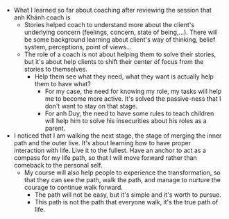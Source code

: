 - What I learned so far about coaching after reviewing the session that anh Khánh coach is
    - Stories helped coach to understand more about the client's underlying concern (feelings, concern, state of being,...). There will be some background learning about client's way of thinking, belief system, perceptions, point of views...
    - The role of a coach is not about helping them to solve their stories, but it's about help clients to shift their center of focus from the stories to themselves. 
        - Help them see what they need, what they want is actually help them to have what? 
            - For my case, the need for knowing my role, my tasks will help me to become more active. It's solved the passive-ness that I don't want to stay on that stage. 
            - For anh Duy, the need to have some rules to teach children will help him to solve his insecurities about his roles as a parent.
- I noticed that I am walking the next stage, the stage of merging the inner path and the outer live. It's about learning how to have proper interaction with life. Live it to the fullest. Have an anchor to act as a compass for my life path, so that I will move forward rather than comeback to the personal self. 
    - My course will also help people to experience the transformation, so that they can see the path, walk the path, and manage to nurture the courage to continue walk forward. 
        - The path will not be easy, but it's simple and it's worth to pursue.
        - This path is not the path that everyone walk, it's the true path of life.
